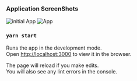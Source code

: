 ### Application ScreenShots

![initial App](https://user-images.githubusercontent.com/17237753/91067966-34c0a000-e651-11ea-9570-415f3e18c7c8.PNG)
![App](https://user-images.githubusercontent.com/17237753/91067960-32f6dc80-e651-11ea-9115-42f1ecf4ef4f.PNG)

### `yarn start`

Runs the app in the development mode.<br />
Open [http://localhost:3000](http://localhost:3000) to view it in the browser.

The page will reload if you make edits.<br />
You will also see any lint errors in the console.
